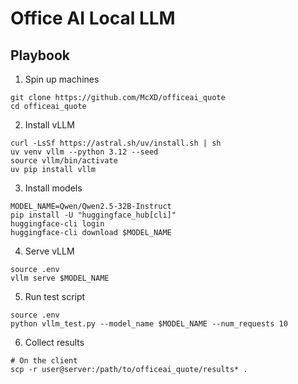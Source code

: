# Office AI Local LLM

## Playbook

1. Spin up machines

```
git clone https://github.com/McXD/officeai_quote
cd officeai_quote
```

2. Install vLLM
```
curl -LsSf https://astral.sh/uv/install.sh | sh
uv venv vllm --python 3.12 --seed
source vllm/bin/activate
uv pip install vllm
```

3. Install models

```
MODEL_NAME=Qwen/Qwen2.5-32B-Instruct
pip install -U "huggingface_hub[cli]"
huggingface-cli login
huggingface-cli download $MODEL_NAME
```

4. Serve vLLM

```
source .env
vllm serve $MODEL_NAME
```

5. Run test script

```
source .env
python vllm_test.py --model_name $MODEL_NAME --num_requests 10
```

6. Collect results

```
# On the client
scp -r user@server:/path/to/officeai_quote/results* .
```
